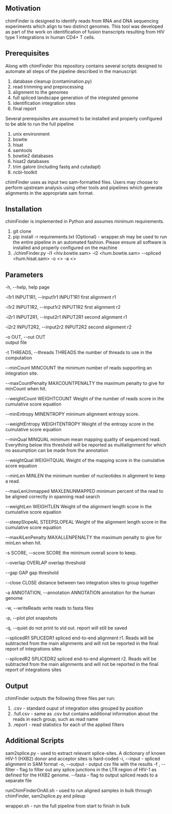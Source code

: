 ## Motivation

chimFinder is designed to identify reads from RNA and DNA sequencing experiments which align to two distinct genomes. This tool was developed as part of the work on identification of fusion transcripts resulting from HIV type 1 integrations in human CD4+ T cells.

## Prerequisites
Along with chimFinder this repository contains several scripts designed to automate all steps of the pipeline described in the manuscript:
1. database cleanup (contamination.py)
2. read trimming and preprocessing
3. alignment to the genomes
4. full spliced landscape generation of the integrated genome
5. identification integration sites
6. final report

Several prerequisites are assumed to be installed and properly configured to be able to run the full pipeline
1. unix environment 
2. bowtie 
3. hisat
4. samtools
5. bowtie2 databases
6. hisat2 databases
7. trim galore (including fastq and cutadapt)
8. ncbi-toolkit

chimFinder uses as input two sam-formatted files. Users may choose to perform upstream analysis using other tools and pipelines which generate alignments in the appropriate sam format.

## Installation
chimFinder is implemented in Python and assumes minimum requirements.
1. git clone
2. pip install -r requirements.txt
(Optional) - wrapper.sh may be used to run the entire pipeline in an automated fashion. Please ensure all software is installed and properly configured on the machine
3. ./chimFinder.py -i1 <hiv.bowtie.sam> -i2 <hum.bowtie.sam> --spliced <hum.hisat.sam> -o <> -a <> <other parameters>

## Parameters
-h, --help, help page

-i1r1 INPUT1R1, --input1r1 INPUT1R1
                    first alignment r1

-i1r2 INPUT1R2, --input1r2 INPUT1R2
                    first alignment r2

-i2r1 INPUT2R1, --input2r1 INPUT2R1
                    second alignment r1

-i2r2 INPUT2R2, --input2r2 INPUT2R2
                    second alignment r2

-o OUT, --out OUT     
					output file

-t THREADS, --threads THREADS
                    the number of threads to use in the computation

--minCount MINCOUNT   the minimum number of reads supporting an integration
                    site.

--maxCountPenalty MAXCOUNTPENALTY
                    the maximum penalty to give for minCount when hit.

--weightCount WEIGHTCOUNT
                    Weight of the number of reads score in the cumulative
                    score equation

--minEntropy MINENTROPY
                    minimum alignment entropy score.

--weightEntropy WEIGHTENTROPY
                    Weight of the entropy score in the cumulative score
                    equation

--minQual MINQUAL     minimum mean mapping quality of sequenced read.
                    Everything below this threshold will be reported as
                    multialignment for which no assumption can be made
                    from the annotation

--weightQual WEIGHTQUAL
                    Weight of the mapping score in the cumulative score
                    equation

--minLen MINLEN       the minimum number of nucleotides in alignment to keep
                    a read.

--maxLenUnmapped MAXLENUNMAPPED
                    minimum percent of the read to be aligned correctly in
                    spanning read search

--weightLen WEIGHTLEN
                    Weight of the alignment length score in the cumulative
                    score equation

--steepSlopeAL STEEPSLOPEAL
                    Weight of the alignment length score in the cumulative
                    score equation

--maxAlLenPenalty MAXALLENPENALTY
                    the maximum penalty to give for minLen when hit.

-s SCORE, --score SCORE
                    the minimum overall score to keep.

--overlap OVERLAP     overlap threshold

--gap GAP             gap threshold

--close CLOSE         distance between two integration sites to group
                    together

-a ANNOTATION, --annotation ANNOTATION
                    annotation for the human genome

-w, --writeReads      write reads to fasta files

-p, --plot            plot snapshots

-q, --quiet           do not print to std out. report will still be saved

--splicedR1 SPLICEDR1
                    spliced end-to-end alignment r1. Reads will be
                    subtracted from the main alignments and will not be
                    reported in the final report of integrations sites

--splicedR2 SPLICEDR2
                    spliced end-to-end alignment r2. Reads will be
                    subtracted from the main alignments and will not be
                    reported in the final report of integrations sites

## Output
chimFinder outputs the following three files per run:
1. .csv - standard ouput of integration sites grouped by position
2. .full.csv - same as .csv but contains additional information about the reads in each group, such as read name
3. .report - read statistics for each of the applied filters

## Additional Scripts
sam2splice.py - used to extract relevant splice-sites. A dictionary of known HIV-1 (HXB2) donor and acceptor sites is hard-coded
-i, --input - spliced alignment in SAM format
-o, --output - output csv file with the results
-f , --filter - flag to filter out any splice junctions in the LTR region of HIV-1 as defined for the HXB2 genome.
--fasta - flag to output spliced reads to a separate file

runChimFinderOnAll.sh - used to run aligned samples in bulk through chimFinder, sam2splice.py and pileup

wrapper.sh - run the full pipeline from start to finish in bulk
